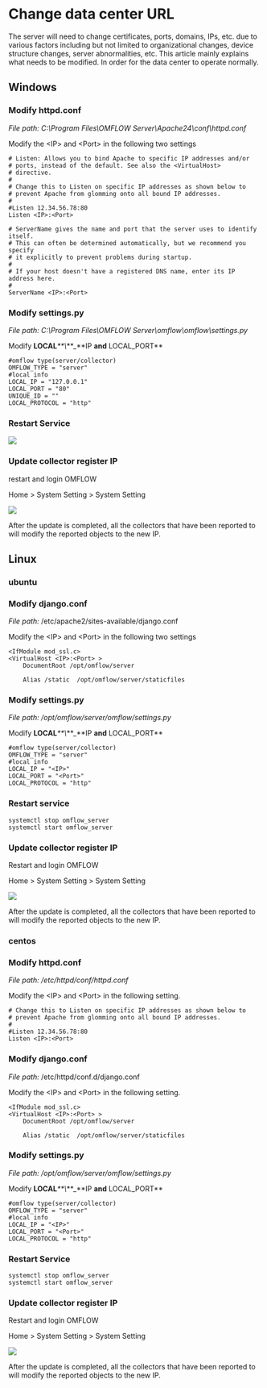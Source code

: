 # Change data center URL

The server will need to change certificates, ports, domains, IPs, etc. due to various factors including but not limited to organizational changes, device structure changes, server abnormalities, etc. This article mainly explains what needs to be modified. In order for the data center to operate normally.

## Windows

### Modify httpd.conf

_File path: C:\Program Files\OMFLOW Server\Apache24\conf\httpd.conf_

Modify the \<IP> and \<Port> in the following two settings

```
# Listen: Allows you to bind Apache to specific IP addresses and/or
# ports, instead of the default. See also the <VirtualHost>
# directive.
#
# Change this to Listen on specific IP addresses as shown below to 
# prevent Apache from glomming onto all bound IP addresses.
#
#Listen 12.34.56.78:80
Listen <IP>:<Port>
```

```
# ServerName gives the name and port that the server uses to identify itself.
# This can often be determined automatically, but we recommend you specify
# it explicitly to prevent problems during startup.
#
# If your host doesn't have a registered DNS name, enter its IP address here.
#
ServerName <IP>:<Port>
```

### Modify settings.py

_File path: C:\Program Files\OMFLOW Server\omflow\omflow\settings.py_

Modify **LOCAL**_\*\*\\_**\_**IP **and** LOCAL\_PORT\*\*

```
#omflow type(server/collector)
OMFLOW_TYPE = "server"
#local info
LOCAL_IP = "127.0.0.1"
LOCAL_PORT = "80"
UNIQUE_ID = ""
LOCAL_PROTOCOL = "http"
```

### Restart Service

![](<../.gitbook/assets/zhong-qi-fu-wu- (1) (1).png>)

### Update collector register IP

restart and login OMFLOW

Home > System Setting > System Setting

![](../.gitbook/assets/tong-bu-collector.png)

After the update is completed, all the collectors that have been reported to will modify the reported objects to the new IP.

## Linux

### ubuntu

### Modify django.conf

_File path:_ /etc/apache2/sites-available/django.conf

Modify the \<IP> and \<Port> in the following two settings

```
<IfModule mod_ssl.c>
<VirtualHost <IP>:<Port> >
    DocumentRoot /opt/omflow/server

    Alias /static  /opt/omflow/server/staticfiles
```

### Modify settings.py

_File path: /opt/omflow/server/omflow/settings.py_

Modify **LOCAL**_\*\*\\_**\_**IP **and** LOCAL\_PORT\*\*

```
#omflow type(server/collector)
OMFLOW_TYPE = "server"
#local info
LOCAL_IP = "<IP>"
LOCAL_PORT = "<Port>"
LOCAL_PROTOCOL = "http"
```

### Restart service

```
systemctl stop omflow_server
systemctl start omflow_server
```

### Update collector register IP

Restart and login OMFLOW

Home > System Setting > System Setting

![](../.gitbook/assets/tong-bu-collector.png)

After the update is completed, all the collectors that have been reported to will modify the reported objects to the new IP.

### centos

### Modify httpd.conf

_File path: /etc/httpd/conf/httpd.conf_

Modify the \<IP> and \<Port> in the following setting.

```
# Change this to Listen on specific IP addresses as shown below to 
# prevent Apache from glomming onto all bound IP addresses.
#
#Listen 12.34.56.78:80
Listen <IP>:<Port>
```

### Modify django.conf

_File path:_ /etc/httpd/conf.d/django.conf

Modify the \<IP> and \<Port> in the following setting.

```
<IfModule mod_ssl.c>
<VirtualHost <IP>:<Port> >
    DocumentRoot /opt/omflow/server

    Alias /static  /opt/omflow/server/staticfiles
```

### Modify settings.py

_File path: /opt/omflow/server/omflow/settings.py_

Modify **LOCAL**_\*\*\\_**\_**IP **and** LOCAL\_PORT\*\*

```
#omflow type(server/collector)
OMFLOW_TYPE = "server"
#local info
LOCAL_IP = "<IP>"
LOCAL_PORT = "<Port>"
LOCAL_PROTOCOL = "http"
```

### Restart Service

```
systemctl stop omflow_server
systemctl start omflow_server
```

### Update collector register IP

Restart and login OMFLOW

Home > System Setting > System Setting

![](../.gitbook/assets/tong-bu-collector.png)

After the update is completed, all the collectors that have been reported to will modify the reported objects to the new IP.
